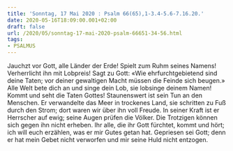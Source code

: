 ```yaml
---
title: 'Sonntag, 17 Mai 2020 : Psalm 66(65),1-3.4-5.6-7.16.20.'
date: 2020-05-16T18:09:00.001+02:00
draft: false
url: /2020/05/sonntag-17-mai-2020-psalm-66651-34-56.html
tags: 
- PSALMUS
---
```


Jauchzt vor Gott, alle Länder der Erde! Spielt zum Ruhm seines Namens! Verherrlicht ihn mit Lobpreis! Sagt zu Gott: «Wie ehrfurchtgebietend sind deine Taten; vor deiner gewaltigen Macht müssen die Feinde sich beugen.» Alle Welt bete dich an und singe dein Lob, sie lobsinge deinem Namen! Kommt und seht die Taten Gottes! Staunenswert ist sein Tun an den Menschen. Er verwandelte das Meer in trockenes Land, sie schritten zu Fuß durch den Strom; dort waren wir über ihn voll Freude. In seiner Kraft ist er Herrscher auf ewig; seine Augen prüfen die Völker. Die Trotzigen können sich gegen ihn nicht erheben. Ihr alle, die ihr Gott fürchtet, kommt und hört; ich will euch erzählen, was er mir Gutes getan hat. Gepriesen sei Gott; denn er hat mein Gebet nicht verworfen und mir seine Huld nicht entzogen.